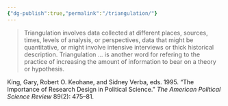 ```yaml
---
{"dg-publish":true,"permalink":"/triangulation/"}
---
```



>Triangulation involves data collected at different places, sources, times, levels of analysis, or perspectives, data that might be quantitative, or might involve intensive interviews or thick historical description.
>Triangulation ... is another word for refering to the practice of increasing the amount of information to bear on a theory or hypothesis.

King, Gary, Robert O. Keohane, and Sidney Verba, eds. 1995. “The Importance of Research Design in Political Science.” _The American Political Science Review_ 89(2): 475–81.